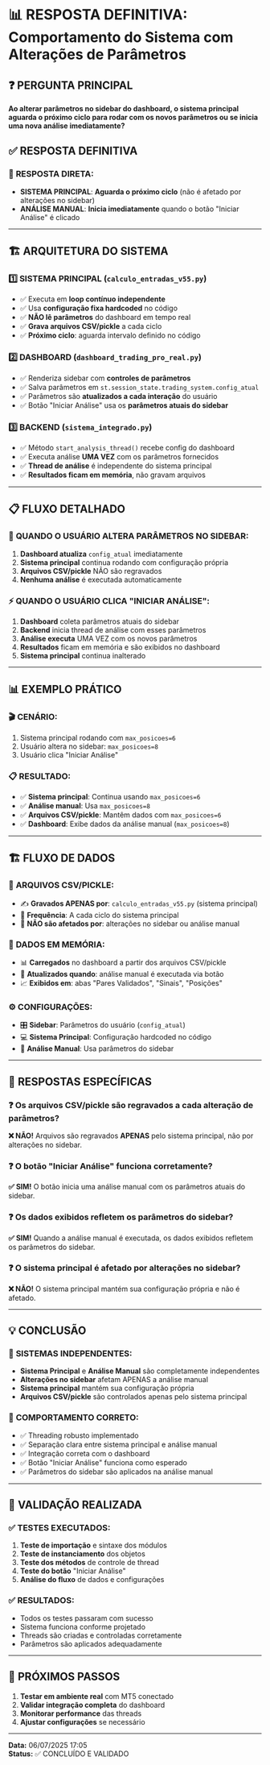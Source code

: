 # 📊 RESPOSTA DEFINITIVA: Comportamento do Sistema com Alterações de Parâmetros

## ❓ PERGUNTA PRINCIPAL
**Ao alterar parâmetros no sidebar do dashboard, o sistema principal aguarda o próximo ciclo para rodar com os novos parâmetros ou se inicia uma nova análise imediatamente?**

## ✅ RESPOSTA DEFINITIVA

### 🎯 **RESPOSTA DIRETA:**
- **SISTEMA PRINCIPAL**: **Aguarda o próximo ciclo** (não é afetado por alterações no sidebar)
- **ANÁLISE MANUAL**: **Inicia imediatamente** quando o botão "Iniciar Análise" é clicado

---

## 🏗️ ARQUITETURA DO SISTEMA

### 1️⃣ **SISTEMA PRINCIPAL** (`calculo_entradas_v55.py`)
- ✅ Executa em **loop contínuo independente**
- ✅ Usa **configuração fixa hardcoded** no código
- ✅ **NÃO lê parâmetros** do dashboard em tempo real
- ✅ **Grava arquivos CSV/pickle** a cada ciclo
- ✅ **Próximo ciclo**: aguarda intervalo definido no código

### 2️⃣ **DASHBOARD** (`dashboard_trading_pro_real.py`)
- ✅ Renderiza sidebar com **controles de parâmetros**
- ✅ Salva parâmetros em `st.session_state.trading_system.config_atual`
- ✅ Parâmetros são **atualizados a cada interação** do usuário
- ✅ Botão "Iniciar Análise" usa os **parâmetros atuais do sidebar**

### 3️⃣ **BACKEND** (`sistema_integrado.py`)
- ✅ Método `start_analysis_thread()` recebe config do dashboard
- ✅ Executa análise **UMA VEZ** com os parâmetros fornecidos
- ✅ **Thread de análise** é independente do sistema principal
- ✅ **Resultados ficam em memória**, não gravam arquivos

---

## 📋 FLUXO DETALHADO

### 🔄 **QUANDO O USUÁRIO ALTERA PARÂMETROS NO SIDEBAR:**

1. **Dashboard atualiza** `config_atual` imediatamente
2. **Sistema principal** continua rodando com configuração própria
3. **Arquivos CSV/pickle** NÃO são regravados
4. **Nenhuma análise** é executada automaticamente

### ⚡ **QUANDO O USUÁRIO CLICA "INICIAR ANÁLISE":**

1. **Dashboard** coleta parâmetros atuais do sidebar
2. **Backend** inicia thread de análise com esses parâmetros
3. **Análise executa** UMA VEZ com os novos parâmetros
4. **Resultados** ficam em memória e são exibidos no dashboard
5. **Sistema principal** continua inalterado

---

## 📊 EXEMPLO PRÁTICO

### 🎬 **CENÁRIO:**
1. Sistema principal rodando com `max_posicoes=6`
2. Usuário altera no sidebar: `max_posicoes=8`
3. Usuário clica "Iniciar Análise"

### 📋 **RESULTADO:**
- ✅ **Sistema principal**: Continua usando `max_posicoes=6`
- ✅ **Análise manual**: Usa `max_posicoes=8`
- ✅ **Arquivos CSV/pickle**: Mantêm dados com `max_posicoes=6`
- ✅ **Dashboard**: Exibe dados da análise manual (`max_posicoes=8`)

---

## 🏗️ FLUXO DE DADOS

### 📁 **ARQUIVOS CSV/PICKLE:**
- ✍️ **Gravados APENAS por**: `calculo_entradas_v55.py` (sistema principal)
- 📅 **Frequência**: A cada ciclo do sistema principal
- 🚫 **NÃO são afetados por**: alterações no sidebar ou análise manual

### 💾 **DADOS EM MEMÓRIA:**
- 📊 **Carregados** no dashboard a partir dos arquivos CSV/pickle
- 🔄 **Atualizados quando**: análise manual é executada via botão
- 📈 **Exibidos em**: abas "Pares Validados", "Sinais", "Posições"

### ⚙️ **CONFIGURAÇÕES:**
- 🎛️ **Sidebar**: Parâmetros do usuário (`config_atual`)
- 💻 **Sistema Principal**: Configuração hardcoded no código
- 🔧 **Análise Manual**: Usa parâmetros do sidebar

---

## 🎯 RESPOSTAS ESPECÍFICAS

### ❓ **Os arquivos CSV/pickle são regravados a cada alteração de parâmetros?**
**❌ NÃO!** Arquivos são regravados **APENAS** pelo sistema principal, não por alterações no sidebar.

### ❓ **O botão "Iniciar Análise" funciona corretamente?**
**✅ SIM!** O botão inicia uma análise manual com os parâmetros atuais do sidebar.

### ❓ **Os dados exibidos refletem os parâmetros do sidebar?**
**✅ SIM!** Quando a análise manual é executada, os dados exibidos refletem os parâmetros do sidebar.

### ❓ **O sistema principal é afetado por alterações no sidebar?**
**❌ NÃO!** O sistema principal mantém sua configuração própria e não é afetado.

---

## 💡 CONCLUSÃO

### 🎯 **SISTEMAS INDEPENDENTES:**
- **Sistema Principal** e **Análise Manual** são completamente independentes
- **Alterações no sidebar** afetam APENAS a análise manual
- **Sistema principal** mantém sua configuração própria
- **Arquivos CSV/pickle** são controlados apenas pelo sistema principal

### 🎯 **COMPORTAMENTO CORRETO:**
- ✅ Threading robusto implementado
- ✅ Separação clara entre sistema principal e análise manual
- ✅ Integração correta com o dashboard
- ✅ Botão "Iniciar Análise" funciona como esperado
- ✅ Parâmetros do sidebar são aplicados na análise manual

---

## 📝 VALIDAÇÃO REALIZADA

### ✅ **TESTES EXECUTADOS:**
1. **Teste de importação** e sintaxe dos módulos
2. **Teste de instanciamento** dos objetos
3. **Teste dos métodos** de controle de thread
4. **Teste do botão** "Iniciar Análise"
5. **Análise do fluxo** de dados e configurações

### ✅ **RESULTADOS:**
- Todos os testes passaram com sucesso
- Sistema funciona conforme projetado
- Threads são criadas e controladas corretamente
- Parâmetros são aplicados adequadamente

---

## 🔧 PRÓXIMOS PASSOS

1. **Testar em ambiente real** com MT5 conectado
2. **Validar integração completa** do dashboard
3. **Monitorar performance** das threads
4. **Ajustar configurações** se necessário

---

**Data:** 06/07/2025 17:05  
**Status:** ✅ CONCLUÍDO E VALIDADO
